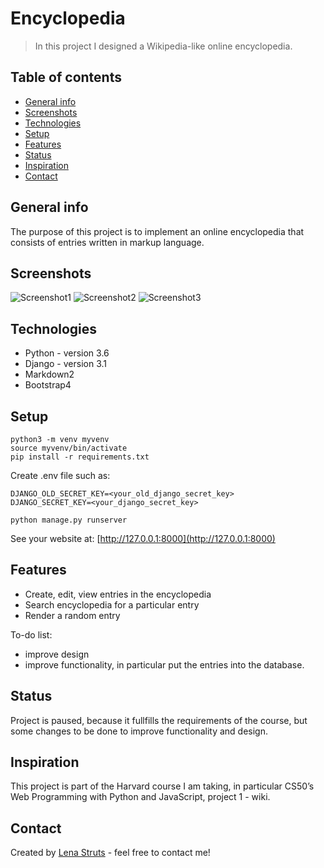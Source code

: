 # Encyclopedia
> In this project I designed a Wikipedia-like online encyclopedia.
## Table of contents
* [General info](#general-info)
* [Screenshots](#screenshots)
* [Technologies](#technologies)
* [Setup](#setup)
* [Features](#features)
* [Status](#status)
* [Inspiration](#inspiration)
* [Contact](#contact)

## General info
The purpose of this project is to implement an online encyclopedia that consists of entries written in markup language.

## Screenshots
![Screenshot1](https://user-images.githubusercontent.com/61382735/98668871-c9819280-2350-11eb-9b7d-b62e7b3c0007.png)
![Screenshot2](https://user-images.githubusercontent.com/61382735/98668957-eae27e80-2350-11eb-804d-3ccc753f96ae.png)
![Screenshot3](https://user-images.githubusercontent.com/61382735/98669017-09487a00-2351-11eb-8d9e-43af6744fa71.png)

## Technologies
* Python - version 3.6
* Django - version 3.1
* Markdown2
* Bootstrap4

## Setup
```
python3 -m venv myvenv
source myvenv/bin/activate
pip install -r requirements.txt
```

Create .env file such as: 
```
DJANGO_OLD_SECRET_KEY=<your_old_django_secret_key>
DJANGO_SECRET_KEY=<your_django_secret_key>
```

```
python manage.py runserver

```
See your website at:
[http://127.0.0.1:8000](http://127.0.0.1:8000)

## Features
* Create, edit, view entries in the encyclopedia
* Search encyclopedia for a particular entry
* Render a random entry

To-do list:
* improve design 
* improve functionality, in particular put the entries into the database.

## Status
Project is paused, because it fullfills the requirements of the course, but some changes to be done to improve functionality and design.

## Inspiration
This project is part of the Harvard course I am taking, in particular CS50’s Web Programming with Python and JavaScript, project 1 - wiki.

## Contact
Created by [Lena Struts](https://www.linkedin.com/in/lena-yeliena-struts-5aa96292/) - feel free to contact me!